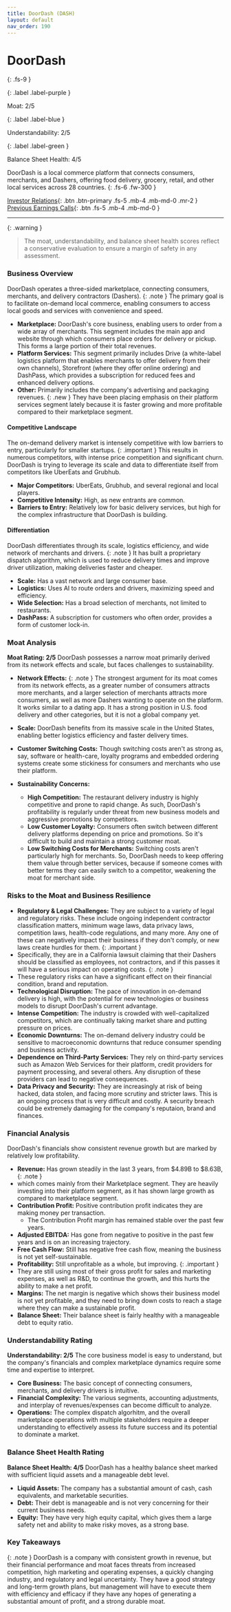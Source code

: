 ```yaml
---
title: DoorDash (DASH)
layout: default
nav_order: 190
---
```


# DoorDash
{: .fs-9 }

{: .label .label-purple }

Moat: 2/5

{: .label .label-blue }

Understandability: 2/5

{: .label .label-green }

Balance Sheet Health: 4/5

DoorDash is a local commerce platform that connects consumers, merchants, and Dashers, offering food delivery, grocery, retail, and other local services across 28 countries.
{: .fs-6 .fw-300 }

[Investor Relations](https://www.google.com/search?q=DASH+investor+relations){: .btn .btn-primary .fs-5 .mb-4 .mb-md-0 .mr-2 }
[Previous Earnings Calls](https://discountingcashflows.com/company/DASH/transcripts/){: .btn .fs-5 .mb-4 .mb-md-0 }

---

{: .warning }
>The moat, understandability, and balance sheet health scores reflect a conservative evaluation to ensure a margin of safety in any assessment.



### Business Overview
DoorDash operates a three-sided marketplace, connecting consumers, merchants, and delivery contractors (Dashers). 
{: .note }
The primary goal is to facilitate on-demand local commerce, enabling consumers to access local goods and services with convenience and speed.

* **Marketplace:** DoorDash's core business, enabling users to order from a wide array of merchants. This segment includes the main app and website through which consumers place orders for delivery or pickup. This forms a large portion of their total revenues.
* **Platform Services:**  This segment primarily includes Drive (a white-label logistics platform that enables merchants to offer delivery from their own channels), Storefront (where they offer online ordering) and DashPass, which provides a subscription for reduced fees and enhanced delivery options.
* **Other:** Primarily includes the company's advertising and packaging revenues.
{: .new }
They have been placing emphasis on their platform services segment lately because it is faster growing and more profitable compared to their marketplace segment.

#### Competitive Landscape
The on-demand delivery market is intensely competitive with low barriers to entry, particularly for smaller startups. 
{: .important }
This results in numerous competitors, with intense price competition and significant churn. DoorDash is trying to leverage its scale and data to differentiate itself from competitors like UberEats and Grubhub.
* **Major Competitors:** UberEats, Grubhub, and several regional and local players.
* **Competitive Intensity:** High, as new entrants are common.
* **Barriers to Entry:** Relatively low for basic delivery services, but high for the complex infrastructure that DoorDash is building.

#### Differentiation
DoorDash differentiates through its scale, logistics efficiency, and wide network of merchants and drivers.
{: .note }
It has built a proprietary dispatch algorithm, which is used to reduce delivery times and improve driver utilization, making deliveries faster and cheaper.
*   **Scale:** Has a vast network and large consumer base.
*   **Logistics:** Uses AI to route orders and drivers, maximizing speed and efficiency.
*   **Wide Selection:** Has a broad selection of merchants, not limited to restaurants.
*  **DashPass:** A subscription for customers who often order, provides a form of customer lock-in.

### Moat Analysis

**Moat Rating: 2/5**
DoorDash possesses a narrow moat primarily derived from its network effects and scale, but faces challenges to sustainability.

*   **Network Effects:** 
{: .note }
The strongest argument for its moat comes from its network effects, as a greater number of consumers attracts more merchants, and a larger selection of merchants attracts more consumers, as well as more Dashers wanting to operate on the platform. It works similar to a dating app. It has a strong position in U.S. food delivery and other categories, but it is not a global company yet.
*   **Scale:** DoorDash benefits from its massive scale in the United States, enabling better logistics efficiency and faster delivery times.
*   **Customer Switching Costs:** Though switching costs aren't as strong as, say, software or health-care, loyalty programs and embedded ordering systems create some stickiness for consumers and merchants who use their platform.

* **Sustainability Concerns:**
    *   **High Competition:** The restaurant delivery industry is highly competitive and prone to rapid change. As such, DoorDash's profitability is regularly under threat from new business models and aggressive promotions by competitors.
   *   **Low Customer Loyalty:** Consumers often switch between different delivery platforms depending on price and promotions. So it's difficult to build and maintain a strong customer moat. 
   *   **Low Switching Costs for Merchants:** Switching costs aren't particularly high for merchants. So, DoorDash needs to keep offering them value through better services, because if someone comes with better terms they can easily switch to a competitor, weakening the moat for merchant side.

### Risks to the Moat and Business Resilience

*   **Regulatory & Legal Challenges:** They are subject to a variety of legal and regulatory risks. These include ongoing independent contractor classification matters, minimum wage laws, data privacy laws, competition laws, health-code regulations, and many more. Any one of these can negatively impact their business if they don't comply, or new laws create hurdles for them.
{: .important }
*   Specifically, they are in a California lawsuit claiming that their Dashers should be classified as employees, not contractors, and if this passes it will have a serious impact on operating costs.
{: .note }
*   These regulatory risks can have a significant effect on their financial condition, brand and reputation.
*   **Technological Disruption:** The pace of innovation in on-demand delivery is high, with the potential for new technologies or business models to disrupt DoorDash's current advantage.
*   **Intense Competition:** The industry is crowded with well-capitalized competitors, which are continually taking market share and putting pressure on prices.
*   **Economic Downturns:** The on-demand delivery industry could be sensitive to macroeconomic downturns that reduce consumer spending and business activity.
*   **Dependence on Third-Party Services:** They rely on third-party services such as Amazon Web Services for their platform, credit providers for payment processing, and several others. Any disruption of these providers can lead to negative consequences.
*  **Data Privacy and Security:** They are increasingly at risk of being hacked, data stolen, and facing more scrutiny and stricter laws. This is an ongoing process that is very difficult and costly. A security breach could be extremely damaging for the company's reputaion, brand and finances.

### Financial Analysis
DoorDash's financials show consistent revenue growth but are marked by relatively low profitability.
*   **Revenue:** Has grown steadily in the last 3 years, from $4.89B to $8.63B, 
{: .note }
* which comes mainly from their Marketplace segment. They are heavily investing into their platform segment, as it has shown large growth as compared to marketplace segment.
*   **Contribution Profit:** Positive contribution profit indicates they are making money per transaction.
    *   The Contribution Profit margin has remained stable over the past few years.
*   **Adjusted EBITDA:** Has gone from negative to positive in the past few years and is on an increasing trajectory.
*   **Free Cash Flow:** Still has negative free cash flow, meaning the business is not yet self-sustainable.
*   **Profitability:** Still unprofitable as a whole, but improving. 
{: .important }
*   They are still using most of their gross profit for sales and marketing expenses, as well as R&D, to continue the growth, and this hurts the ability to make a net profit.
*   **Margins:** The net margin is negative which shows their business model is not yet profitable, and they need to bring down costs to reach a stage where they can make a sustainable profit.
*   **Balance Sheet:** Their balance sheet is fairly healthy with a manageable debt to equity ratio.

### Understandability Rating
**Understandability: 2/5**
The core business model is easy to understand, but the company's financials and complex marketplace dynamics require some time and expertise to interpret.
*   **Core Business:** The basic concept of connecting consumers, merchants, and delivery drivers is intuitive.
*   **Financial Complexity:** The various segments, accounting adjustments, and interplay of revenues/expenses can become difficult to analyze.
*    **Operations:** The complex dispatch algorhitm, and the overall marketplace operations with multiple stakeholders require a deeper understanding to effectively assess its future success and its potential to dominate a market.

### Balance Sheet Health Rating
**Balance Sheet Health: 4/5**
DoorDash has a healthy balance sheet marked with sufficient liquid assets and a manageable debt level.
*   **Liquid Assets:** The company has a substantial amount of cash, cash equivalents, and marketable securities.
*   **Debt:** Their debt is manageable and is not very concerning for their current business needs.
*   **Equity:** They have very high equity capital, which gives them a large safety net and ability to make risky moves, as a strong base.

### Key Takeaways
{: .note }
DoorDash is a company with consistent growth in revenue, but their financial performance and moat faces threats from increased competition, high marketing and operating expenses, a quickly changing industry, and regulatory and legal uncertainty. They have a good strategy and long-term growth plans, but management will have to execute them with efficiency and efficacy if they have any hopes of generating a substantial amount of profit, and a strong durable moat.
